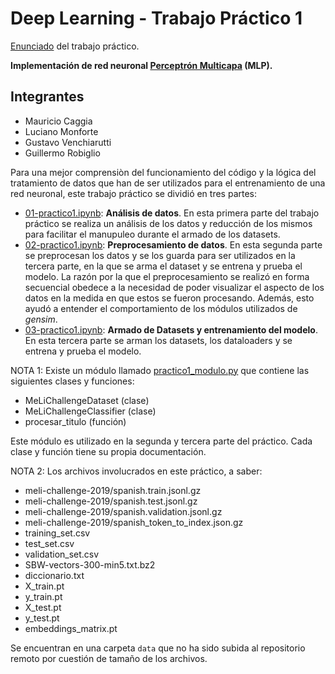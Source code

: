 # Deep Learning - Trabajo Práctico 1

[Enunciado](https://github.com/DiploDatos/AprendizajeProfundo/blob/master/Practico.md) del trabajo práctico.

**Implementación de red neuronal [Perceptrón Multicapa](https://en.wikipedia.org/wiki/Multilayer_perceptron) (MLP).**

## Integrantes
- Mauricio Caggia
- Luciano Monforte
- Gustavo Venchiarutti
- Guillermo Robiglio

Para una mejor comprensiòn del funcionamiento del código y la lógica del tratamiento de datos que han de ser utilizados para el entrenamiento de una red neuronal, este trabajo práctico se dividió en tres partes:

- [01-practico1.ipynb](01-practico1.ipynb): **Análisis de datos**. En esta primera parte del trabajo práctico se realiza un análisis de los datos y reducción de los mismos para facilitar el manupuleo durante el armado de los datasets.
- [02-practico1.ipynb](02-practico1.ipynb): **Preprocesamiento de datos**. En esta segunda parte se preprocesan los datos y se los guarda para ser utilizados en la tercera parte, en la que se arma el dataset y se entrena y prueba el modelo. La razón por la que el preprocesamiento se realizó en forma secuencial obedece a la necesidad de poder visualizar el aspecto de los datos en la medida en que estos se fueron procesando. Además, esto ayudó a entender el comportamiento de los módulos utilizados de *gensim*.
- [03-practico1.ipynb](03-practico1.ipynb): **Armado de Datasets y entrenamiento del modelo**. En esta tercera parte se arman los datasets, los dataloaders y se entrena y prueba el modelo.

NOTA 1: Existe un módulo llamado [practico1_modulo.py](practico1_modulo.py) que contiene las siguientes clases y funciones:
- MeLiChallengeDataset (clase)
- MeLiChallengeClassifier (clase)
- procesar_titulo (función)

Este módulo es utilizado en la segunda y tercera parte del práctico. Cada clase y función tiene su propia documentación.

NOTA 2: Los archivos involucrados en este práctico, a saber:
- meli-challenge-2019/spanish.train.jsonl.gz
- meli-challenge-2019/spanish.test.jsonl.gz
- meli-challenge-2019/spanish.validation.jsonl.gz
- meli-challenge-2019/spanish_token_to_index.json.gz
- training_set.csv
- test_set.csv
- validation_set.csv
- SBW-vectors-300-min5.txt.bz2
- diccionario.txt
- X_train.pt
- y_train.pt
- X_test.pt
- y_test.pt
- embeddings_matrix.pt

Se encuentran en una carpeta `data` que no ha sido subida al repositorio remoto por cuestión de tamaño de los archivos.